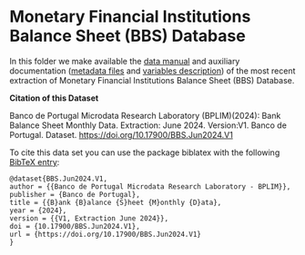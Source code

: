 # Monetary Financial Institutions Balance Sheet (BBS) Database

In this folder we make available the [data manual](https://github.com/BPLIM/Manuals/blob/master/Data/BBS/JUN24/manual_BBS_Jun2024.pdf) and auxiliary documentation ([metadata files](https://github.com/BPLIM/Manuals/blob/master/Data/BBS/JUN24/aux_files/metafiles) and [variables description](https://github.com/BPLIM/Manuals/blob/master/Data/BBS/JUN24/aux_files/variables_description/var_bbs.md)) of the most recent extraction of Monetary Financial Institutions Balance Sheet (BBS) Database.

**Citation of this Dataset**

Banco de Portugal Microdata Research Laboratory (BPLIM)(2024): Bank Balance Sheet Monthly Data. Extraction: June 2024. Version:V1. Banco de Portugal. Dataset. https://doi.org/10.17900/BBS.Jun2024.V1


To cite this data set you can use the package biblatex with the following [BibTeX entry](https://github.com/BPLIM/Manuals/blob/master/Data/BBS/JUN24/aux_files/bibtex/BBS.bib):

```
@dataset{BBS.Jun2024.V1,
author = {{Banco de Portugal Microdata Research Laboratory - BPLIM}},
publisher = {Banco de Portugal},
title = {{B}ank {B}alance {S}heet {M}onthly {D}ata},
year = {2024},
version = {{V1, Extraction June 2024}},
doi = {10.17900/BBS.Jun2024.V1},
url = {https://doi.org/10.17900/BBS.Jun2024.V1}
}
```
